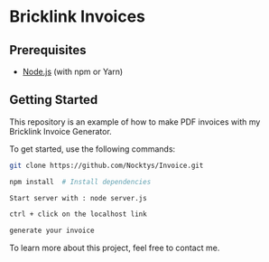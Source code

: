# Bricklink Invoices

## Prerequisites

- [Node.js](http://nodejs.org/) (with npm or Yarn)

## Getting Started

This repository is an example of how to make PDF invoices with my Bricklink Invoice Generator.


To get started, use the following commands:

```bash
git clone https://github.com/Nocktys/Invoice.git

npm install  # Install dependencies

Start server with : node server.js

ctrl + click on the localhost link

generate your invoice
```

To learn more about this project, feel free to contact me.

